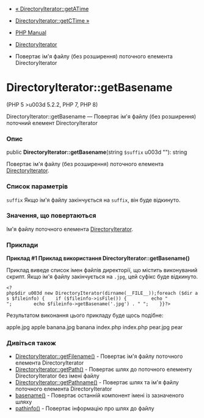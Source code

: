 - [« DirectoryIterator::getATime](directoryiterator.getatime.md)
- [DirectoryIterator::getCTime »](directoryiterator.getctime.md)

- [PHP Manual](index.md)
- [DirectoryIterator](class.directoryiterator.md)
- Повертає ім'я файлу (без розширення) поточного елемента
DirectoryIterator

# DirectoryIterator::getBasename

(PHP 5 \>u003d 5.2.2, PHP 7, PHP 8)

DirectoryIterator::getBasename — Повертає ім'я файлу (без розширення)
поточний елемент DirectoryIterator

### Опис

public **DirectoryIterator::getBasename**(string `$suffix` u003d ""): string

Повертає ім'я файлу (без розширення) поточного елемента
[DirectoryIterator](class.directoryiterator.md).

### Список параметрів

`suffix`
Якщо ім'я файлу закінчується на `suffix`, він буде відкинуто.

### Значення, що повертаються

Ім'я файлу поточного елемента
[DirectoryIterator](class.directoryiterator.md).

### Приклади

**Приклад #1 Приклад використання **DirectoryIterator::getBasename()****

Приклад виведе список імен файлів директорії, що містить виконуваний
скрипт. Якщо ім'я файлу закінчується на `.jpg`, цей суфікс буде
відкинуто.

` <?php$dir u003d new DirectoryIterator(dirname(__FILE__));foreach ($dir as $fileinfo) {    if ($fileinfo->isFile()) {         echo "
";        echo $fileinfo->getBasename('.jpg') . "
";    }}?> `

Результатом виконання цього прикладу буде щось подібне:

apple.jpg
apple
banana.jpg
banana
index.php
index.php
pear.jpg
pear

### Дивіться також

- [DirectoryIterator::getFilename()](directoryiterator.getfilename.md) -
Повертає ім'я файлу поточного елемента DirectoryIterator
- [DirectoryIterator::getPath()](directoryiterator.getpath.md) -
Повертає шлях до поточного елементу DirectoryIterator без імені
файлу
- [DirectoryIterator::getPathname()](directoryiterator.getpathname.md) -
Повертає шлях та ім'я файлу поточного елемента DirectoryIterator
- [basename()](function.basename.md) - Повертає останній
компонент імені із зазначеного шляху
- [pathinfo()](function.pathinfo.md) - Повертає інформацію про шлях
до файлу
